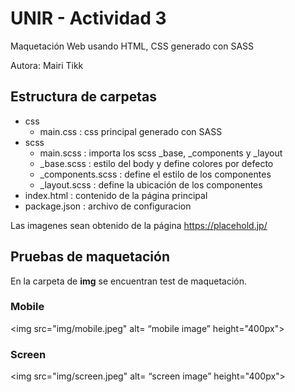 # UNIR - Actividad 3

Maquetación Web usando HTML, CSS generado con SASS

Autora: Mairi Tikk

## Estructura de carpetas

- css
    - main.css : css principal generado con SASS
- scss
    - main.scss : importa los scss _base, _components y _layout
    - _base.scss : estilo del body y define colores por defecto
    - _components.scss : define el estilo de los componentes
    - _layout.scss : define la ubicación de los componentes
- index.html : contenido de la página principal
- package.json : archivo de configuracion 

Las imagenes sean obtenido de la página https://placehold.jp/

## Pruebas de maquetación

En la carpeta de **img** se encuentran test de maquetación.

### Mobile

<img src="img/mobile.jpeg" alt= “mobile image” height="400px">

### Screen 

<img src="img/screen.jpeg" alt= “screen image” height="400px">
